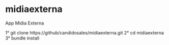 midiaexterna
============

App Mídia Externa

1° git clone https://github/candidosales/midiaexterna.git
2° cd midiaexterna
3° bundle install
